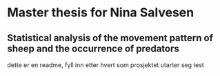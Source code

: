 # Master thesis for Nina Salvesen #

## Statistical analysis of the movement pattern of sheep and the occurrence of predators ##
dette er en readme, fyll inn etter hvert som prosjektet utarter seg
test
